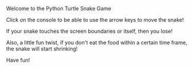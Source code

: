 Welcome to the Python Turtle Snake Game

Click on the console to be able to use the arrow keys to move the snake!

If your snake touches the screen boundaries or itself, then you lose!

Also, a little fun twist, if you don't eat the food within a certain time frame, the snake will start shrinking!

Have fun!

